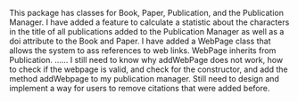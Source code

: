 This package has classes for Book, Paper, Publication, and the Publication Manager. I have added a feature to calculate a statistic about the characters in the title of all publications added to the Publication Manager as well as a doi attribute to the Book and Paper. I have added a WebPage class that allows the system to ass references to web links. WebPage inherits from Publication. 
......
I still need to know why addWebPage does not work, how to check if the webpage is valid, and check for the constructor, and add the method addWebpage to my publication manager. 
Still need to design and implement a way for users to remove citations that were added before.
